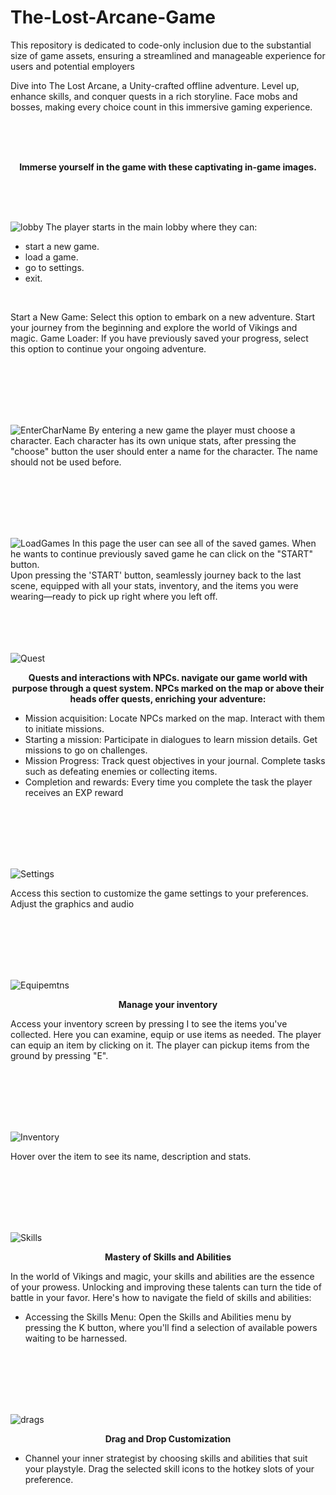 # The-Lost-Arcane-Game
This repository is dedicated to code-only inclusion due to the substantial size of game assets, ensuring a streamlined and manageable experience for users and potential employers

Dive into The Lost Arcane, a Unity-crafted offline adventure. Level up, enhance skills, and conquer quests in a rich storyline. Face mobs and bosses, making every choice count in this immersive gaming experience.

<br><br><br>

<p align="center">
  <strong>Immerse yourself in the game with these captivating in-game images.</strong>
</p>

<br><br><br>

![lobby](https://github.com/xMeliiodaS/The-Lost-Arcane-Game/assets/127980746/9a5677b7-235d-40ab-b3e9-448ed50a8232)
The player starts in the main lobby where they can:<br>
- start a new game.<br>
- load a game.<br>
- go to settings.<br>
- exit.<br>

<br>

Start a New Game: Select this option to embark on a new adventure. Start your journey from the beginning and explore the world of Vikings and magic.
Game Loader: If you have previously saved your progress, select this option to continue your ongoing adventure.

<br><br><br><br><br>

![EnterCharName](https://github.com/xMeliiodaS/The-Lost-Arcane-Game/assets/127980746/73d9209c-fe94-47d9-9157-a7c1da9983ea)
By entering a new game the player must choose a character. 
Each character has its own unique stats, after pressing the "choose" button the user should enter a name for the character.
The name should not be used before.


<br><br><br><br><br>

![LoadGames](https://github.com/xMeliiodaS/The-Lost-Arcane-Game/assets/127980746/77843c44-bcf6-4577-b16c-2b8106200d95)
In this page the user can see all of the saved games. When he wants to continue previously saved game he can click on the "START" button.<br>
Upon pressing the 'START' button, seamlessly journey back to the last scene, equipped with all your stats, inventory, and the items you were wearing—ready to pick up right where you left off.<br><br><br><br><br>

![Quest](https://github.com/xMeliiodaS/The-Lost-Arcane-Game/assets/127980746/310fd378-a630-48e6-a61d-000b2600ee44)

<p align="center">
  <strong>Quests and interactions with NPCs. navigate our game world with purpose through a quest system. NPCs marked on the map or above their heads offer quests, enriching your adventure:
</strong>
</p>

- Mission acquisition: Locate NPCs marked on the map. Interact with them to initiate missions.
- Starting a mission: Participate in dialogues to learn mission details. Get missions to go on challenges.
- Mission Progress: Track quest objectives in your journal. Complete tasks such as defeating enemies or collecting items.
- Completion and rewards: Every time you complete the task the player receives an EXP reward

<br><br><br><br><br>

![Settings](https://github.com/xMeliiodaS/The-Lost-Arcane-Game/assets/127980746/5af2b2a9-2000-44ea-aa3b-0d53a36a833a)

Access this section to customize the game settings to your preferences. Adjust the graphics and audio

<br><br><br><br><br>

![Equipemtns](https://github.com/xMeliiodaS/The-Lost-Arcane-Game/assets/127980746/fa251f28-638b-4b23-889d-5b008383f0be)

<p align="center">
  <strong>Manage your inventory
</strong>
</p>

Access your inventory screen by pressing I to see the items you've collected. Here you can examine, equip or use items as needed. The player can equip an item by clicking on it.
The player can pickup items from the ground by pressing "E".

<br><br><br><br><br>


![Inventory](https://github.com/xMeliiodaS/The-Lost-Arcane-Game/assets/127980746/9cbdfa70-3af1-4f84-8cdc-0d6a6cdbc831)

Hover over the item to see its name, description and stats.

<br><br><br><br><br>

![Skills](https://github.com/xMeliiodaS/The-Lost-Arcane-Game/assets/127980746/95f7b5cd-3ae0-4df9-916f-de0df9409472)

<p align="center">
  <strong>Mastery of Skills and Abilities
</strong>
</p>
In the world of Vikings and magic, your skills and abilities are the essence of your prowess. Unlocking and improving these talents can turn the tide of battle in your favor. Here's how to navigate the field of skills and abilities:<br>

- Accessing the Skills Menu: Open the Skills and Abilities menu by pressing the K button, where you'll find a selection of available powers waiting to be harnessed.

<br><br><br><br><br>

![drags](https://github.com/xMeliiodaS/The-Lost-Arcane-Game/assets/127980746/e03ed206-d2d6-475a-96f9-e9ee826d5362)
<p align="center">
  <strong>Drag and Drop Customization
</strong>
</p>

- Channel your inner strategist by choosing skills and abilities that suit your playstyle. Drag the selected skill icons to the hotkey slots of your preference.

<br><br><br><br><br>

